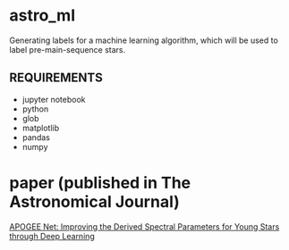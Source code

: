 # astro_ml
Generating labels for a machine learning algorithm, which will be used to label pre-main-sequence stars.

## REQUIREMENTS
- jupyter notebook
- python
- glob
- matplotlib
- pandas
- numpy

# paper (published in The Astronomical Journal)
[APOGEE Net: Improving the Derived Spectral Parameters for Young Stars through Deep Learning](https://ui.adsabs.harvard.edu/abs/2020AJ....159..182O/abstract)
